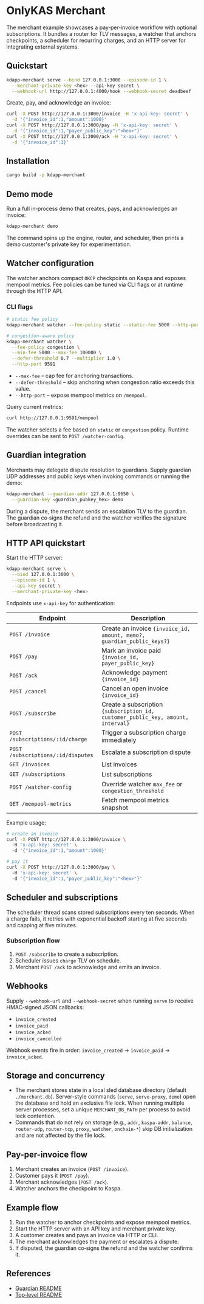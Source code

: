 # OnlyKAS Merchant

The merchant example showcases a pay‑per‑invoice workflow with optional subscriptions. It bundles a
router for TLV messages, a watcher that anchors checkpoints, a scheduler for recurring charges, and
an HTTP server for integrating external systems.

## Quickstart

```bash
kdapp-merchant serve --bind 127.0.0.1:3000 --episode-id 1 \
  --merchant-private-key <hex> --api-key secret \
  --webhook-url http://127.0.0.1:4000/hook --webhook-secret deadbeef
```

Create, pay, and acknowledge an invoice:

```bash
curl -X POST http://127.0.0.1:3000/invoice -H 'x-api-key: secret' \
  -d '{"invoice_id":1,"amount":1000}'
curl -X POST http://127.0.0.1:3000/pay -H 'x-api-key: secret' \
  -d '{"invoice_id":1,"payer_public_key":"<hex>"}'
curl -X POST http://127.0.0.1:3000/ack -H 'x-api-key: secret' \
  -d '{"invoice_id":1}'
```

## Installation

```bash
cargo build -p kdapp-merchant
```

## Demo mode

Run a full in‑process demo that creates, pays, and acknowledges an invoice:

```bash
kdapp-merchant demo
```

The command spins up the engine, router, and scheduler, then prints a demo customer's private key
for experimentation.

## Watcher configuration

The watcher anchors compact `OKCP` checkpoints on Kaspa and exposes mempool metrics.  Fee policies
can be tuned via CLI flags or at runtime through the HTTP API.

### CLI flags

```bash
# static fee policy
kdapp-merchant watcher --fee-policy static --static-fee 5000 --http-port 9591

# congestion-aware policy
kdapp-merchant watcher \
  --fee-policy congestion \
  --min-fee 5000 --max-fee 100000 \
  --defer-threshold 0.7 --multiplier 1.0 \
  --http-port 9591
```

- `--max-fee` – cap fee for anchoring transactions.
- `--defer-threshold` – skip anchoring when congestion ratio exceeds this value.
- `--http-port` – expose mempool metrics on `/mempool`.

Query current metrics:

```bash
curl http://127.0.0.1:9591/mempool
```

The watcher selects a fee based on `static` or `congestion` policy. Runtime overrides can be sent to
`POST /watcher-config`.

## Guardian integration

Merchants may delegate dispute resolution to guardians.  Supply guardian UDP addresses and public
keys when invoking commands or running the demo:

```bash
kdapp-merchant --guardian-addr 127.0.0.1:9650 \
  --guardian-key <guardian_pubkey_hex> demo
```

During a dispute, the merchant sends an escalation TLV to the guardian.  The guardian co‑signs the
refund and the watcher verifies the signature before broadcasting it.

## HTTP API quickstart

Start the HTTP server:

```bash
kdapp-merchant serve \
  --bind 127.0.0.1:3000 \
  --episode-id 1 \
  --api-key secret \
  --merchant-private-key <hex>
```

Endpoints use `x-api-key` for authentication:

| Endpoint | Description |
| -------- | ----------- |
| `POST /invoice` | Create an invoice `{invoice_id, amount, memo?, guardian_public_keys?}` |
| `POST /pay` | Mark an invoice paid `{invoice_id, payer_public_key}` |
| `POST /ack` | Acknowledge payment `{invoice_id}` |
| `POST /cancel` | Cancel an open invoice `{invoice_id}` |
| `POST /subscribe` | Create a subscription `{subscription_id, customer_public_key, amount, interval}` |
| `POST /subscriptions/:id/charge` | Trigger a subscription charge immediately |
| `POST /subscriptions/:id/disputes` | Escalate a subscription dispute |
| `GET /invoices` | List invoices |
| `GET /subscriptions` | List subscriptions |
| `POST /watcher-config` | Override watcher `max_fee` or `congestion_threshold` |
| `GET /mempool-metrics` | Fetch mempool metrics snapshot |

Example usage:

```bash
# create an invoice
curl -X POST http://127.0.0.1:3000/invoice \ 
  -H 'x-api-key: secret' \ 
  -d '{"invoice_id":1,"amount":1000}'

# pay it
curl -X POST http://127.0.0.1:3000/pay \ 
  -H 'x-api-key: secret' \ 
  -d '{"invoice_id":1,"payer_public_key":"<hex>"}'
```

## Scheduler and subscriptions

The scheduler thread scans stored subscriptions every ten seconds.  When a charge fails, it retries
with exponential backoff starting at five seconds and capping at five minutes.

### Subscription flow

1. `POST /subscribe` to create a subscription.
2. Scheduler issues `charge` TLV on schedule.
3. Merchant `POST /ack` to acknowledge and emits an invoice.

## Webhooks

Supply `--webhook-url` and `--webhook-secret` when running `serve` to receive HMAC‑signed JSON
callbacks:

- `invoice_created`
- `invoice_paid`
- `invoice_acked`
- `invoice_cancelled`

Webhook events fire in order: `invoice_created` → `invoice_paid` → `invoice_acked`.

## Storage and concurrency

- The merchant stores state in a local sled database directory (default `./merchant.db`). Server-style commands (`serve`, `serve-proxy`, `demo`) open the database and hold an exclusive file lock. When running multiple server processes, set a unique `MERCHANT_DB_PATH` per process to avoid lock contention.
- Commands that do not rely on storage (e.g., `addr`, `kaspa-addr`, `balance`, `router-udp`, `router-tcp`, `proxy`, `watcher`, `onchain-*`) skip DB initialization and are not affected by the file lock.

## Pay-per-invoice flow

1. Merchant creates an invoice (`POST /invoice`).
2. Customer pays it (`POST /pay`).
3. Merchant acknowledges (`POST /ack`).
4. Watcher anchors the checkpoint to Kaspa.

## Example flow

1. Run the watcher to anchor checkpoints and expose mempool metrics.
2. Start the HTTP server with an API key and merchant private key.
3. A customer creates and pays an invoice via HTTP or CLI.
4. The merchant acknowledges the payment or escalates a dispute.
5. If disputed, the guardian co‑signs the refund and the watcher confirms it.

## References

- [Guardian README](../kdapp-guardian/README.md)
- [Top‑level README](../../README.md)
